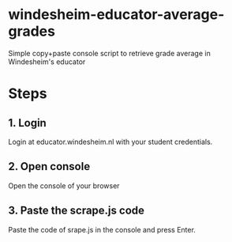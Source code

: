 # windesheim-educator-average-grades
Simple copy+paste console script to retrieve grade average in Windesheim's educator

# Steps
## 1. Login
Login at educator.windesheim.nl with your student credentials.

## 2. Open console
Open the console of your browser

## 3. Paste the scrape.js code
Paste the code of srape.js in the console and press Enter.